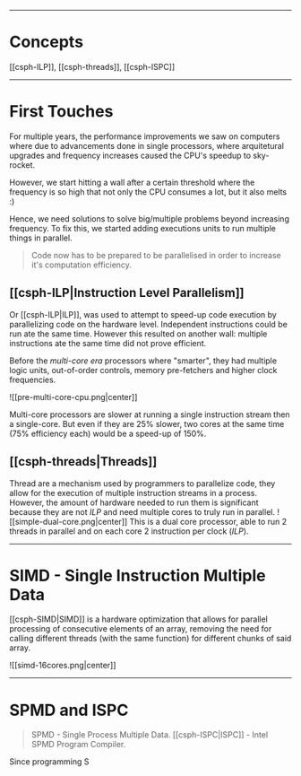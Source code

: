 ***
# Concepts
[[csph-ILP]], [[csph-threads]], [[csph-ISPC]]

***
# First Touches

For multiple years, the performance improvements we saw on computers where due to advancements done in single processors, where arquitetural upgrades and frequency increases caused the CPU's speedup to sky-rocket.

However, we start hitting a wall after a certain threshold where the frequency is so high that not only the CPU consumes a lot, but it also melts :)

Hence, we need solutions to solve big/multiple problems beyond increasing frequency. To fix this, we started adding executions units to run multiple things in parallel.

> Code now has to be prepared to be parallelised in order to increase it's computation efficiency. 
## [[csph-ILP|Instruction Level Parallelism]]

Or [[csph-ILP|ILP]], was used to attempt to speed-up code execution by parallelizing code on the hardware level. Independent instructions could be run ate the same time.
However this resulted on another wall: multiple instructions ate the same time did not prove efficient.

Before the *multi-core era* processors where "smarter", they had multiple logic units, out-of-order controls, memory pre-fetchers and higher clock frequencies.

![[pre-multi-core-cpu.png|center]]

Multi-core processors are slower at running a single instruction stream then a single-core.
But even if they are 25% slower, two cores at the same time (75% efficiency each) would be a speed-up of 150%.

## [[csph-threads|Threads]]

Thread are a mechanism used by programmers to parallelize code, they allow for the execution of multiple instruction streams in a process. However, the amount of hardware needed to run them is significant because they are not *ILP* and need multiple cores to truly run in parallel.
![[simple-dual-core.png|center]]
This is a dual core processor, able to run 2 threads in parallel and on each core 2 instruction per clock (*ILP*).
***
# SIMD - Single Instruction Multiple Data

[[csph-SIMD|SIMD]] is a hardware optimization that allows for parallel processing of consecutive elements of an array, removing the need for calling different threads (with the same function) for different chunks of said array.

![[simd-16cores.png|center]]
***
# SPMD and ISPC

> SPMD - Single Process Multiple Data.
> [[csph-ISPC|ISPC]] - Intel SPMD Program Compiler.

Since programming S